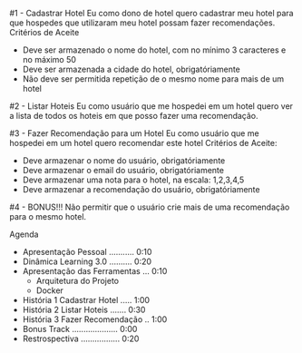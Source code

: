 #1 - Cadastrar Hotel
Eu como dono de hotel quero cadastrar meu hotel para que hospedes que utilizaram meu hotel possam fazer recomendações.
Critérios de Aceite
  - Deve ser armazenado o nome do hotel, com no mínimo 3 caracteres e no máximo 50
  - Deve ser armazenada a cidade do hotel, obrigatóriamente
  - Não deve ser permitida repetição de o mesmo nome para mais de um hotel

#2 - Listar Hoteis
Eu como usuário que me hospedei em um hotel quero ver a lista de todos os hoteis em que posso fazer uma recomendação.

#3 - Fazer Recomendação para um Hotel
Eu como usuário que me hospedei em um hotel quero recomendar este hotel
Critérios de Aceite:
  - Deve armazenar o nome do usuário, obrigatóriamente
  - Deve armazenar o email do usuário, obrigatóriamente
  - Deve armazenar uma nota para o hotel, na escala: 1,2,3,4,5
  - Deve armazenar a recomendação do usuário, obrigatóriamente

#4 - BONUS!!! Não permitir que o usuário crie mais de uma recomendação para o mesmo hotel.



Agenda
  - Apresentação Pessoal ........... 0:10
  - Dinâmica Learning 3.0 .......... 0:20
  - Apresentação das Ferramentas ... 0:10
     - Arquitetura do Projeto 
     - Docker 
  - História 1 Cadastrar Hotel ..... 1:00
  - História 2 Listar Hoteis ....... 0:30
  - História 3 Fazer Recomendação .. 1:00
  - Bonus Track .................... 0:00
  - Restrospectiva ................. 0:20

